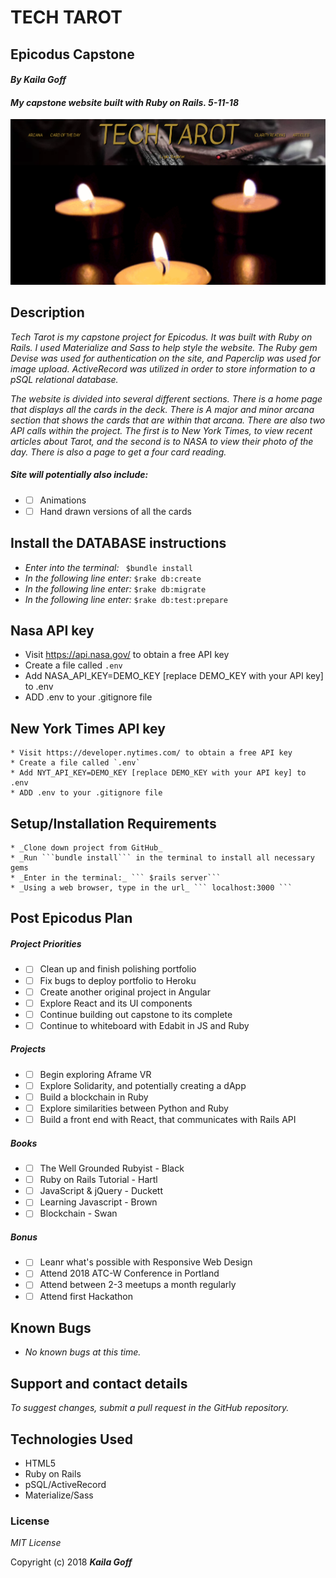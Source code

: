 # TECH TAROT
## Epicodus Capstone

#### _By Kaila Goff_   

#### _My capstone website built with Ruby on Rails. 5-11-18_

<kbd><img src="app/assets/images/screenshot.png"></kbd>

## Description
_Tech Tarot is my capstone project for Epicodus. It was built with Ruby on Rails. I used Materialize and Sass to help style the website. The Ruby gem Devise was used for authentication on the site, and Paperclip was used for image upload. ActiveRecord was utilized in order to store information to a pSQL relational database._

_The website is divided into several different sections. There is a home page that displays all the cards in the deck. There is A major and minor arcana section that shows the cards that are within that arcana. There are also two API calls within the project. The first is to New York Times, to view recent articles about Tarot, and the second is to NASA to view their photo of the day. There is also a page to get a four card reading._

##### Site will potentially also include:

  * - [ ] Animations
  * - [ ] Hand drawn versions of all the cards

## Install the DATABASE instructions

  * _Enter into the terminal:_ ``` $bundle install```
  * _In the following line enter:_ ```$rake db:create```
  * _In the following line enter:_ ```$rake db:migrate```
  * _In the following line enter:_ ```$rake db:test:prepare```

## Nasa API key

  * Visit https://api.nasa.gov/ to obtain a free API key
  * Create a file called `.env`
  * Add NASA_API_KEY=DEMO_KEY [replace DEMO_KEY with your API key] to .env
  * ADD .env to your .gitignore file

## New York Times API key

    * Visit https://developer.nytimes.com/ to obtain a free API key
    * Create a file called `.env`
    * Add NYT_API_KEY=DEMO_KEY [replace DEMO_KEY with your API key] to .env
    * ADD .env to your .gitignore file


## Setup/Installation Requirements

    * _Clone down project from GitHub_
    * _Run ```bundle install``` in the terminal to install all necessary gems
    * _Enter in the terminal:_ ``` $rails server```
    * _Using a web browser, type in the url_ ``` localhost:3000 ```

## Post Epicodus Plan

##### Project Priorities
  * - [ ] Clean up and finish polishing portfolio
  * - [ ] Fix bugs to deploy portfolio to Heroku
  * - [ ] Create another original project in Angular
  * - [ ] Explore React and its UI components
  * - [ ] Continue building out capstone to its complete
  * - [ ] Continue to whiteboard with Edabit in JS and Ruby

##### Projects
  * - [ ] Begin exploring Aframe VR
  * - [ ] Explore Solidarity, and potentially creating a dApp
  * - [ ] Build a blockchain in Ruby
  * - [ ] Explore similarities between Python and Ruby
  * - [ ] Build a front end with React, that communicates with Rails API

##### Books
  * - [ ] The Well Grounded Rubyist - Black
  * - [ ] Ruby on Rails Tutorial - Hartl
  * - [ ] JavaScript & jQuery - Duckett
  * - [ ] Learning Javascript - Brown
  * - [ ] Blockchain - Swan

##### Bonus
  * - [ ] Leanr what's possible with Responsive Web Design
  * - [ ] Attend 2018 ATC-W Conference in Portland
  * - [ ] Attend between 2-3 meetups a month regularly
  * - [ ] Attend first Hackathon

## Known Bugs

  * _No known bugs at this time._

## Support and contact details

  _To suggest changes, submit a pull request in the GitHub repository._

## Technologies Used

  * HTML5
  * Ruby on Rails
  * pSQL/ActiveRecord
  * Materialize/Sass

### License

  *MIT License*

Copyright (c) 2018 **_Kaila Goff_**
